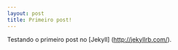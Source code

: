 ```yaml
---
layout: post
title: Primeiro post!
---
```


Testando o primeiro post no [Jekyll] (http://jekyllrb.com/).
